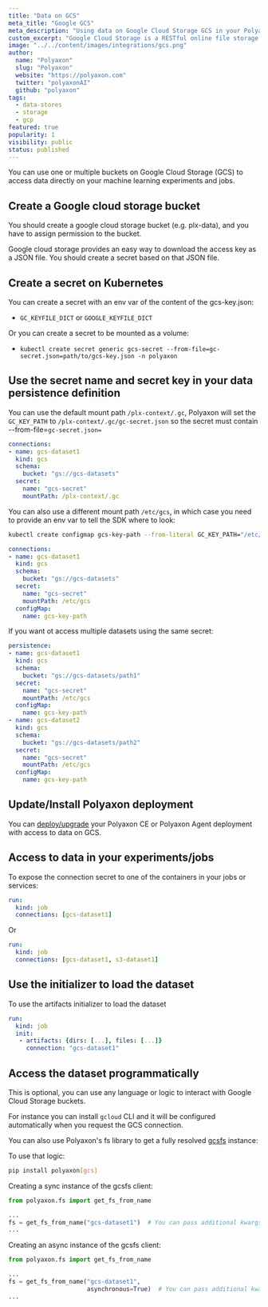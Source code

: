 ```yaml
---
title: "Data on GCS"
meta_title: "Google GCS"
meta_description: "Using data on Google Cloud Storage GCS in your Polyaxon experiments and jobs. Polyaxon allows users to connect to one or multiple buckets on Google Cloud Storage GCS to access data directly on your machine learning experiments and jobs."
custom_excerpt: "Google Cloud Storage is a RESTful online file storage web service for storing and accessing data on Google Cloud Platform infrastructure. The service combines the performance and scalability of Google's cloud with advanced security and sharing capabilities."
image: "../../content/images/integrations/gcs.png"
author:
  name: "Polyaxon"
  slug: "Polyaxon"
  website: "https://polyaxon.com"
  twitter: "polyaxonAI"
  github: "polyaxon"
tags:
  - data-stores
  - storage
  - gcp
featured: true
popularity: 1
visibility: public
status: published
---
```


You can use one or multiple buckets on Google Cloud Storage (GCS) to access data directly on your machine learning experiments and jobs.

## Create a Google cloud storage bucket

You should create a google cloud storage bucket (e.g. plx-data), and you have to assign permission to the bucket.

Google cloud storage provides an easy way to download the access key as a JSON file. You should create a secret based on that JSON file.

## Create a secret on Kubernetes

You can create a secret with an env var of the content of the gcs-key.json:
 * `GC_KEYFILE_DICT` or `GOOGLE_KEYFILE_DICT`

Or you can create a secret to be mounted as a volume:

 * `kubectl create secret generic gcs-secret --from-file=gc-secret.json=path/to/gcs-key.json -n polyaxon`

## Use the secret name and secret key in your data persistence definition

You can use the default mount path `/plx-context/.gc`, Polyaxon will set the `GC_KEY_PATH` to `/plx-context/.gc/gc-secret.json` so the secret must contain --from-file=`gc-secret.json=`

```yaml
connections:
- name: gcs-dataset1
  kind: gcs
  schema:
    bucket: "gs://gcs-datasets"
  secret:
    name: "gcs-secret"
    mountPath: /plx-context/.gc
```

You can also use a different mount path `/etc/gcs`, in which case you need to provide an env var to tell the SDK where to look:

```bash
kubectl create configmap gcs-key-path --from-literal GC_KEY_PATH="/etc/gcs/gc-secret.json" -n polyaxon
```

```yaml
connections:
- name: gcs-dataset1
  kind: gcs
  schema:
    bucket: "gs://gcs-datasets"
  secret:
    name: "gcs-secret"
    mountPath: /etc/gcs
  configMap:
    name: gcs-key-path
```

If you want ot access multiple datasets using the same secret:

```yaml
persistence:
- name: gcs-dataset1
  kind: gcs
  schema:
    bucket: "gs://gcs-datasets/path1"
  secret:
    name: "gcs-secret"
    mountPath: /etc/gcs
  configMap:
    name: gcs-key-path
- name: gcs-dataset2
  kind: gcs
  schema:
    bucket: "gs://gcs-datasets/path2"
  secret:
    name: "gcs-secret"
    mountPath: /etc/gcs
  configMap:
    name: gcs-key-path
```

## Update/Install Polyaxon deployment

You can [deploy/upgrade](/docs/setup/) your Polyaxon CE or Polyaxon Agent deployment with access to data on GCS.

## Access to data in your experiments/jobs

To expose the connection secret to one of the containers in your jobs or services:

```yaml
run:
  kind: job
  connections: [gcs-dataset1]
```

Or

```yaml
run:
  kind: job
  connections: [gcs-dataset1, s3-dataset1]
```

## Use the initializer to load the dataset

To use the artifacts initializer to load the dataset

```yaml
run:
  kind: job
  init:
   - artifacts: {dirs: [...], files: [...]}
     connection: "gcs-dataset1"
```

## Access the dataset programmatically

This is optional, you can use any language or logic to interact with Google Cloud Storage buckets.

For instance you can install `gcloud` CLI and it will be configured automatically when you request the GCS connection.

You can also use Polyaxon's fs library to get a fully resolved [gcsfs](https://gcsfs.readthedocs.io/en/latest/) instance:

To use that logic:

```bash
pip install polyaxon[gcs]
```

Creating a sync instance of the gcsfs client:

```python
from polyaxon.fs import get_fs_from_name

...
fs = get_fs_from_name("gcs-dataset1")  # You can pass additional kwargs to the function
...
```

Creating an async instance of the gcsfs client:

```python
from polyaxon.fs import get_fs_from_name

...
fs = get_fs_from_name("gcs-dataset1",
                      asynchronous=True)  # You can pass additional kwargs to the function
...
```
